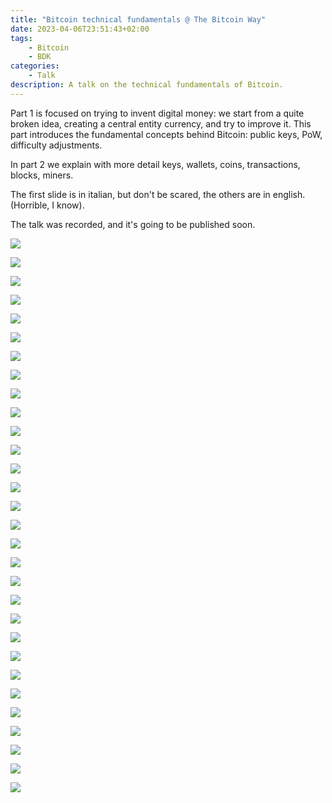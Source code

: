 ```yaml
---
title: "Bitcoin technical fundamentals @ The Bitcoin Way"
date: 2023-04-06T23:51:43+02:00
tags:
    - Bitcoin
    - BDK
categories:
    - Talk
description: A talk on the technical fundamentals of Bitcoin.
---
```



Part 1 is focused on trying to invent digital money: we start from a quite broken idea, creating a central entity currency, and try to improve it. This part introduces the fundamental concepts behind Bitcoin: public keys, PoW, difficulty adjustments.

In part 2 we explain with more detail keys, wallets, coins, transactions, blocks, miners.

<!--more-->

The first slide is in italian, but don't be scared, the others are in english. (Horrible, I know).

The talk was recorded, and it's going to be published soon.

![](images/btc.png)

![](images/btc_1.png)

![](images/btc_2.png)

![](images/btc_3.png)

![](images/btc_4.png)

![](images/btc_5.png)

![](images/btc_6.png)

![](images/btc_7.png)

![](images/btc_8.png)

![](images/btc_9.png)

![](images/btc_10.png)

![](images/btc_11.png)

![](images/btc_12.png)

![](images/btc_13.png)

![](images/btc_14.png)

![](images/btc_15.png)

![](images/btc_16.png)

![](images/btc_17.png)

![](images/btc_18.png)

![](images/btc_19.png)

![](images/btc_20.png)

![](images/btc_21.png)

![](images/btc_22.png)

![](images/btc_23.png)

![](images/btc_24.png)

![](images/btc_25.png)

![](images/btc_26.png)

![](images/btc_27.png)

![](images/btc_28.png)

![](images/btc_29.png)
